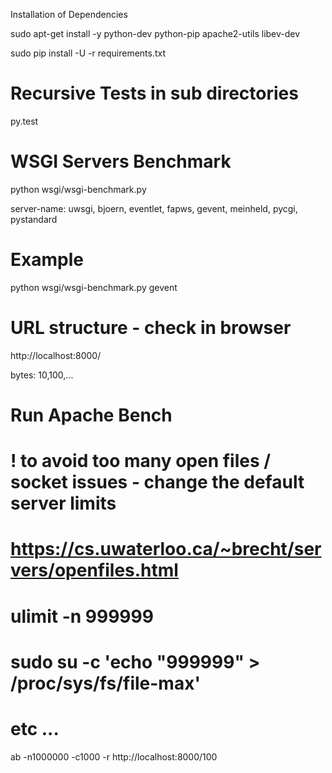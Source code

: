 Installation of Dependencies

sudo apt-get install -y python-dev python-pip apache2-utils libev-dev

sudo pip install -U -r requirements.txt

# Recursive Tests in sub directories
py.test

# WSGI Servers Benchmark 
python wsgi/wsgi-benchmark.py <server-name>

server-name: uwsgi, bjoern, eventlet, fapws, gevent, meinheld, pycgi, pystandard


# Example
python wsgi/wsgi-benchmark.py gevent

# URL structure - check in browser
http://localhost:8000/<bytes>

bytes: 10,100,...

# Run Apache Bench
# ! to avoid too many open files / socket issues - change the default server limits
# https://cs.uwaterloo.ca/~brecht/servers/openfiles.html
# ulimit -n 999999
# sudo su -c 'echo "999999" > /proc/sys/fs/file-max'
# etc ...
 
ab -n1000000 -c1000 -r http://localhost:8000/100
 
